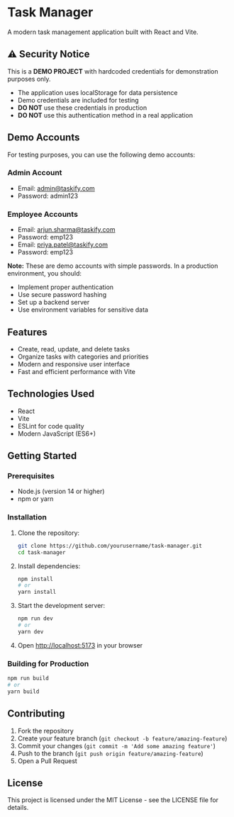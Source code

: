 # Task Manager

A modern task management application built with React and Vite.

## ⚠️ Security Notice

This is a **DEMO PROJECT** with hardcoded credentials for demonstration purposes only. 
- The application uses localStorage for data persistence
- Demo credentials are included for testing
- **DO NOT** use these credentials in production
- **DO NOT** use this authentication method in a real application

## Demo Accounts

For testing purposes, you can use the following demo accounts:

### Admin Account
- Email: admin@taskify.com
- Password: admin123

### Employee Accounts
- Email: arjun.sharma@taskify.com
- Password: emp123
- Email: priya.patel@taskify.com
- Password: emp123

**Note:** These are demo accounts with simple passwords. In a production environment, you should:
- Implement proper authentication
- Use secure password hashing
- Set up a backend server
- Use environment variables for sensitive data

## Features

- Create, read, update, and delete tasks
- Organize tasks with categories and priorities
- Modern and responsive user interface
- Fast and efficient performance with Vite

## Technologies Used

- React
- Vite
- ESLint for code quality
- Modern JavaScript (ES6+)

## Getting Started

### Prerequisites

- Node.js (version 14 or higher)
- npm or yarn

### Installation

1. Clone the repository:
   ```bash
   git clone https://github.com/yourusername/task-manager.git
   cd task-manager
   ```

2. Install dependencies:
   ```bash
   npm install
   # or
   yarn install
   ```

3. Start the development server:
   ```bash
   npm run dev
   # or
   yarn dev
   ```

4. Open [http://localhost:5173](http://localhost:5173) in your browser

### Building for Production

```bash
npm run build
# or
yarn build
```

## Contributing

1. Fork the repository
2. Create your feature branch (`git checkout -b feature/amazing-feature`)
3. Commit your changes (`git commit -m 'Add some amazing feature'`)
4. Push to the branch (`git push origin feature/amazing-feature`)
5. Open a Pull Request

## License

This project is licensed under the MIT License - see the LICENSE file for details.
